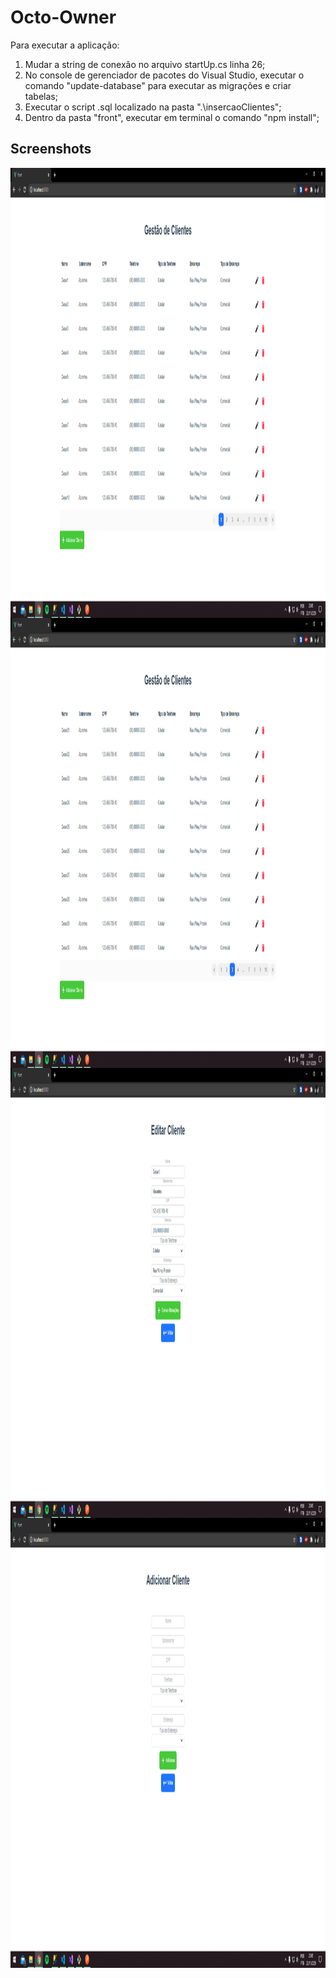 # Octo-Owner

Para executar a aplicação:
  1. Mudar a string de conexão no arquivo startUp.cs linha 26;
  2. No console de gerenciador de pacotes do Visual Studio, executar o comando "update-database" para executar as migrações e criar tabelas;
  3. Executar o script .sql localizado na pasta ".\insercaoClientes";
  4. Dentro da pasta "front", executar em terminal o comando "npm install";


## Screenshots
<div>
  <img width="1280" height="720" align="left" src="https://github.com/marceloliveira00/Octo-Owner/blob/master/screenshots/01.png">
  <img width="1280" height="720" align="left" src="https://github.com/marceloliveira00/Octo-Owner/blob/master/screenshots/02.png">
  <img width="1280" height="720" align="left" src="https://github.com/marceloliveira00/Octo-Owner/blob/master/screenshots/03.png">
  <img width="1280" height="720" align="left" src="https://github.com/marceloliveira00/Octo-Owner/blob/master/screenshots/04.png">
</div>
